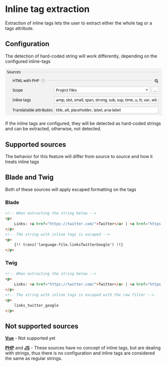 # Inline tag extraction 

Extraction of inline tags lets the user to extract either the whole tag or a tags attribute.

## Configuration

The detection of hard-coded string will work differently, depending on the configured inline-tags

![inline-tag-configuration](assets/inline-tag-configuration.png)

If the inline tags are configured, they will be detected as hard-coded strings and can be extracted, otherwise, not detected.

## Supported sources
The behavior for this feature will differ from source to source and how it treats inline tags

## Blade and Twig
Both of these sources will apply escaped formatting on the tags

### Blade
```html
<!-- When extracting the string below -->
<p>
    Links: <a href="https://twitter.com/">Twitter</a> | <a href="https://twitter.com/">Google</a>
</p>
<!-- The string with inline tags is escaped -->
<p>
    {!! trans('language-file.linksTwitterGoogle') !!}
</p>
```

### Twig
```html
<!-- When extracting the string below -->
<p>
    Links: <a href="https://twitter.com/">Twitter</a> | <a href="https://twitter.com/">Google</a>
</p>
<!-- The string with inline tags is escaped with the raw filter -->
<p>
    links_twitter_google
</p>
```

## Not supported sources
[**Vue**](source-code/vue.mdx) - Not supported yet

[**PHP**](source-code/php.mdx) and [**JS**](source-code/js-and-ts.mdx) - These sources have no concept of inline tags, but are dealing with strings, thus there is no configuration
and inline tags are considered the same as regular strings.